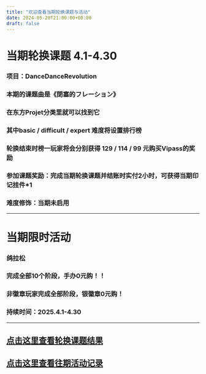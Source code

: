 ```yaml
---
title: "欢迎查看当期轮换课题与活动"
date: 2024-05-20T21:00:00+08:00
draft: false
---
```

# 当期轮换课题 4.1-4.30
### 项目：DanceDanceRevolution
### 本期的课题曲是《閉塞的フレーション》
### 在东方Projet分类里就可以找到它
### 其中basic / difficult / expert 难度将设置排行榜
### 轮换结束时榜一玩家将会分别获得 129 / 114 / 99 元购买Vipass的奖励
### 参加课题奖励：完成当期轮换课题并结账时实付2小时，可获得当期印记挂件*1
### 难度修饰：当期未启用
---
# 当期限时活动 
### **鸽拉松**
### 完成全部10个阶段，手办0元购！！
### 非徽章玩家完成全部阶段，银徽章0元购！
### 持续时间：2025.4.1-4.30
---
## [点击这里查看轮换课题结果](https://gugufun.netlify.app/rotate_his)
## [点击这里查看往期活动记录](https://gugufun.netlify.app/event_his)